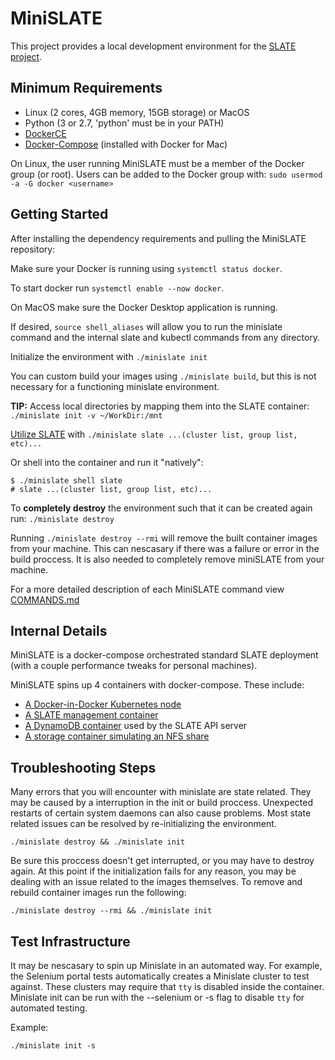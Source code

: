 # MiniSLATE
This project provides a local development environment for the [SLATE project](http://slateci.io/).

## Minimum Requirements
- Linux (2 cores, 4GB memory, 15GB storage) or MacOS
- Python (3 or 2.7, 'python' must be in your PATH)
- [DockerCE](https://docs.docker.com/install/#supported-platforms)
- [Docker-Compose](https://github.com/docker/compose/releases) (installed with Docker for Mac)

On Linux, the user running MiniSLATE must be a member of the Docker group (or root).
Users can be added to the Docker group with: `sudo usermod -a -G docker <username>`

## Getting Started
After installing the dependency requirements and pulling the MiniSLATE repository:

Make sure your Docker is running using `systemctl status docker`.

To start docker run `systemctl enable --now docker`.

On MacOS make sure the Docker Desktop application is running.

If desired, `source shell_aliases` will allow you to run the minislate command and the internal slate and kubectl commands from any directory.

Initialize the environment with `./minislate init`

You can custom build your images using `./minislate build`, but this is not necessary for a functioning minislate environment.

__TIP:__ Access local directories by mapping them into the SLATE container: `./minislate init -v ~/WorkDir:/mnt`

[Utilize SLATE](http://slateci.io/docs/quickstart/slate-client.html#basic-use) with `./minislate slate ...(cluster list, group list, etc)...`

Or shell into the container and run it "natively":
```
$ ./minislate shell slate
# slate ...(cluster list, group list, etc)...
```

To **completely destroy** the environment such that it can be created again run: `./minislate destroy`

Running `./minislate destroy --rmi` will remove the built container images from your machine. This can nescasary if there was a failure or error in the build proccess. It is also needed to completely remove miniSLATE from your machine.

For a more detailed description of each MiniSLATE command view [COMMANDS.md](https://github.com/slateci/minislate/blob/master/COMMANDS.md) 

## Internal Details
MiniSLATE is a docker-compose orchestrated standard SLATE deployment (with a couple performance tweaks for personal machines).

MiniSLATE spins up 4 containers with docker-compose. These include:
- [A Docker-in-Docker Kubernetes node](https://github.com/slateci/minislate/blob/master/kube/Dockerfile)
- [A SLATE management container](https://github.com/slateci/minislate/blob/master/slate/Dockerfile)
- [A DynamoDB container](https://hub.docker.com/r/dwmkerr/dynamodb) used by the SLATE API server
- [A storage container simulating an NFS share](https://hub.docker.com/r/itsthenetwork/nfs-server-alpine)

## Troubleshooting Steps
Many errors that you will encounter with minislate are state related. They may be caused by a interruption in the init or build proccess. Unexpected restarts of certain system daemons can also cause problems. Most state related issues can be resolved by re-initializing the environment. 

`./minislate destroy && ./minislate init`

Be sure this proccess doesn't get interrupted, or you may have to destroy again. At this point if the initialization fails for any reason, you may be dealing with an issue related to the images themselves. To remove and rebuild container images run the following:

`./minislate destroy --rmi && ./minislate init`

## Test Infrastructure
It may be nescasary to spin up Minislate in an automated way. For example, the Selenium portal tests automatically creates a Minislate cluster to test against. These clusters may require that `tty` is disabled inside the container. Minislate init can be run with the --selenium or -s flag to disable `tty` for automated testing.

Example:

`./minislate init -s`

